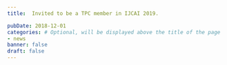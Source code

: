 ```yaml
---
title:  Invited to be a TPC member in IJCAI 2019.

pubDate: 2018-12-01
categories: # Optional, will be displayed above the title of the page
- news
banner: false
draft: false
---
```


